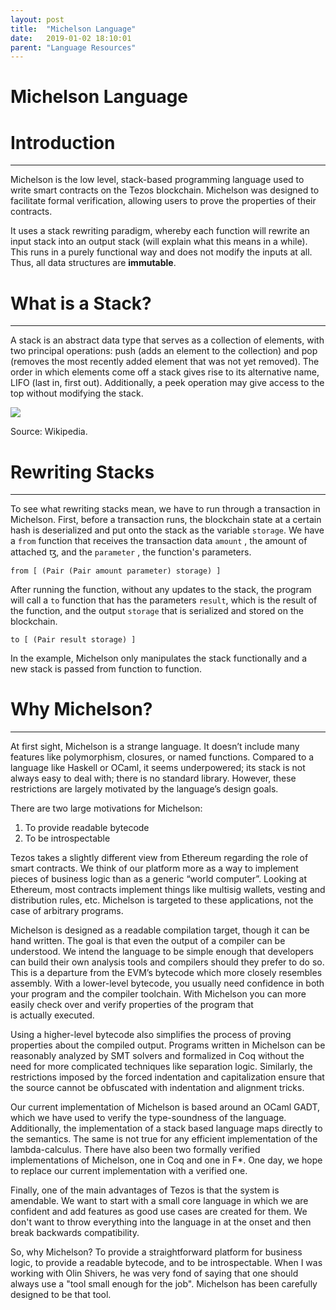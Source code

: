 ```yaml
---
layout: post
title:  "Michelson Language"
date:   2019-01-02 18:10:01
parent: "Language Resources"
---
```

# Michelson Language

# Introduction

---

Michelson is the low level, stack-based programming language used to write smart contracts on the Tezos blockchain. Michelson was designed to facilitate formal verification, allowing users to prove the properties of their contracts.

It uses a stack rewriting paradigm, whereby each function will rewrite an input stack into an output stack (will explain what this means in a while). This runs in a purely functional way and does not modify the inputs at all. Thus, all data structures are **immutable**.

# What is a Stack?

---

A stack is an abstract data type that serves as a collection of elements, with two principal operations: push (adds an element to the collection) and pop (removes the most recently added element that was not yet removed). The order in which elements come off a stack gives rise to its alternative name, LIFO (last in, first out). Additionally, a peek operation may give access to the top without modifying the stack.

![](Untitled-f18962be-36cf-4b1d-9888-8a7719cff5ac.png)

Source: Wikipedia.

# Rewriting Stacks

---

To see what rewriting stacks mean, we have to run through a transaction in Michelson. First, before a transaction runs, the blockchain state at a certain hash is deserialized and put onto the stack as the variable `storage`. We have a `from` function that receives the transaction data `amount` , the amount of attached ꜩ, and the `parameter` , the function's parameters.

    from [ (Pair (Pair amount parameter) storage) ]

After running the function, without any updates to the stack, the program will call a `to` function that has the parameters `result`, which is the result of the function, and the output `storage` that is serialized and stored on the blockchain.

    to [ (Pair result storage) ]

In the example, Michelson only manipulates the stack functionally and a new stack is passed from function to function. 

# Why Michelson?

---

At first sight, Michelson is a strange language. It doesn’t include many features like polymorphism, closures, or named functions. Compared to a language like Haskell or OCaml, it seems underpowered; its stack is not always easy to deal with; there is no standard library. However, these restrictions are largely motivated by the language’s design goals.

There are two large motivations for Michelson:

1. To provide readable bytecode
2. To be introspectable

Tezos takes a slightly different view from Ethereum regarding the role of smart contracts. We think of our platform more as a way to implement pieces of business logic than as a generic “world computer”. Looking at Ethereum, most contracts implement things like multisig wallets, vesting and distribution rules, etc. Michelson is targeted to these applications, not the case of arbitrary programs.

Michelson is designed as a readable compilation target, though it can be hand written. The goal is that even the output of a compiler can be understood. We intend the language to be simple enough that developers can build their own analysis tools and compilers should they prefer to do so. This is a departure from the EVM’s bytecode which more closely resembles assembly. With a lower-level bytecode, you usually need confidence in both your program and the compiler toolchain. With Michelson you can more easily check over and verify properties of the program that is actually executed.

Using a higher-level bytecode also simplifies the process of proving properties about the compiled output. Programs written in Michelson can be reasonably analyzed by SMT solvers and formalized in Coq without the need for more complicated techniques like separation logic. Similarly, the restrictions imposed by the forced indentation and capitalization ensure that the source cannot be obfuscated with indentation and alignment tricks.

Our current implementation of Michelson is based around an OCaml GADT, which we have used to verify the type-soundness of the language. Additionally, the implementation of a stack based language maps directly to the semantics. The same is not true for any efficient implementation of the lambda-calculus. There have also been two formally verified implementations of Michelson, one in Coq and one in F*. One day, we hope to replace our current implementation with a verified one.

Finally, one of the main advantages of Tezos is that the system is amendable. We want to start with a small core language in which we are confident and add features as good use cases are created for them. We don't want to throw everything into the language in at the onset and then break backwards compatibility.

So, why Michelson? To provide a straightforward platform for business logic, to provide a readable bytecode, and to be introspectable. When I was working with Olin Shivers, he was very fond of saying that one should always use a "tool small enough for the job". Michelson has been carefully designed to be that tool.